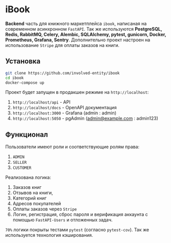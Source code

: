 # iBook
__Backend__ часть для книжного маркетплейса `ibook`, написаная на современном асинхронном `FastAPI`. Так же используются __PostgreSQL, Redis, RabbitMQ, Celery, Alembic, SQLAlchemy, pytest, gunicorn, Docker, Prometheus, Grafana, Sentry__. Дополнительно проект настроен на использование `Stripe` для оплаты заказов на книги.
## Установка
```bash
git clone https://github.com/involved-entity/ibook
cd ibook
docker-compose up
```
Проект будет запущен в продакшен режиме на `http://localhost`:
1. `http://localhost/api` - API
2. `http://localhost/docs` - OpenAPI документация
3. `http://localhost:3000` - Grafana (admin : admin)
4. `http://localhost:5050` - pgAdmin (admin@example.com : admin123)
## Функционал
Пользователи имеют роли и соответствующие ролям права:
1. `ADMIN`
2. `SELLER`
3. `CUSTOMER`  

Реализована логика:
1. Заказов книг
2. Oтзывов на книги, 
3. Kатегорий книг
4. Aдресов покупателей
5. Oплаты заказов через `Stripe`
6. Логин, регистрация, сброс пароля и верификация аккаунта с помощью `FastAPI-Users` и отложенных задач.   

`70%` логики покрыты тестами `pytest` (согласно `pytest-cov`). Так же используется технология кэширования.
